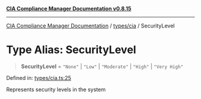 [**CIA Compliance Manager Documentation v0.8.15**](../../../README.md)

***

[CIA Compliance Manager Documentation](../../../modules.md) / [types/cia](../README.md) / SecurityLevel

# Type Alias: SecurityLevel

> **SecurityLevel** = `"None"` \| `"Low"` \| `"Moderate"` \| `"High"` \| `"Very High"`

Defined in: [types/cia.ts:25](https://github.com/Hack23/cia-compliance-manager/blob/50a3bb1fa64948444e36c06fee075b5043350db0/src/types/cia.ts#L25)

Represents security levels in the system
